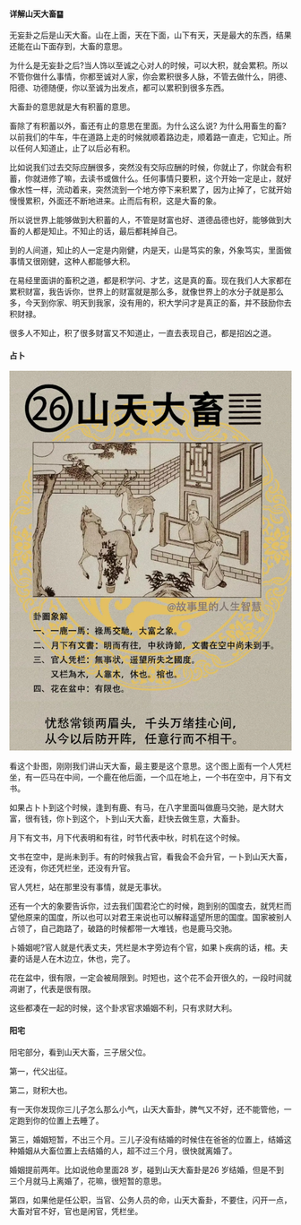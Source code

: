 #### 详解山天大畜䷙

无妄卦之后是山天大畜。山在上面，天在下面，山下有天，天是最大的东西，结果还能在山下面存到，大畜的意思。

为什么是无妄卦之后?当人饰以至诚之心对人的时候，可以大积，就会累积。所以不管你做什么事情，你都至诚对人家，你会累积很多人脉，不管去做什么，阴德、阳德、功德随便，你以至诚为出发点，都可以累积到很多东西。

大畜卦的意思就是大有积蓄的意思。

畜除了有积蓄以外，畜还有止的意思在里面。为什么这么说? 为什么用畜生的畜?以前我们的牛车，牛在道路上走的时候就顺着路边走，顺着路一直走，它知止。所以任何人知道止，止了以后必有积。

比如说我们过去交际应酬很多，突然没有交际应酬的时候，你就止了，你就会有积蓄，你就进修了嘛，去读书或做什么。任何事情只要积，这个开始一定是止，就好像水性一样，流动着来，突然流到一个地方停下来积累了，因为止掉了，它就开始慢慢累积，外面还不断地进来。止而后有积，这是大畜的象。

所以说世界上能够做到大积蓄的人，不管是财富也好、道德品德也好，能够做到大畜的人都是知止。不知止的话，最后都耗掉自己。

到的人间道，知止的人一定是内刚健，内是天，山是笃实的象，外象笃实，里面做事情又很刚健，这种人都能够大积。

在易经里面讲的畜积之道，都是积学问、才艺，这是真的畜。现在我们人大家都在累积财富，我告诉你，世界上的财富就是那么多，就像世界上的水分子就是那么多，今天到你家、明天到我家，没有用的，积大学问才是真正的畜，并不鼓励你去积财禄。

很多人不知止，积了很多财富又不知道止，一直去表现自己，都是招凶之道。

#### 占卜

![图片](../img/山天大畜.jpg)

看这个卦图，刚刚我们讲山天大畜，最主要是这个意思。这个图上面有一个人凭栏坐，有一匹马在中间，一个鹿在他后面，一个瓜在地上，一个书在空中，月下有文书。

如果占卜卜到这个时候，逢到有鹿、有马，在八字里面叫做鹿马交驰，是大财大富，很有钱，你卜到这个，卜到山天大畜，赶快去做生意，大畜卦。

月下有文书，月下代表明和有往，时节代表中秋，时机在这个时候。

文书在空中，是尚未到手。有的时候我占官，看我会不会升官，一卜到山天大畜，还没有，你还凭栏坐，还没有升官。

官人凭栏，站在那里没有事情，就是无事状。

还有一个大的象要告诉你，过去我们国君沦亡的时候，跑到别的国度去，就凭栏而望他原来的国度，所以也可以对君王来说也可以解释遥望所思的国度。国家被别人占领了，自己跑路了，破路的时候都带一大堆钱，也是鹿马交驰。

卜婚姻呢?官人就是代表丈夫，凭栏是木字旁边有个官，如果卜疾病的话，棺。夫妻的话是人在木边立，休也，完了。

花在盆中，很有限，一定会被局限到。时短也，这个花不会开很久的，一段时间就凋谢了，代表是很有限。

这些都凑在一起的时候，这个卦求官求婚姻不利，只有求财大利。

#### 阳宅

阳宅部分，看到山天大畜，三子居父位。

第一，代父出征。

第二，财积大也。

有一天你发现你三儿子怎么那么小气，山天大畜卦，脾气又不好，还不能管他，一定跑到你的位置上去睡了。

第三，婚姻短暂，不出三个月。三儿子没有结婚的时候住在爸爸的位置上，结婚这种婚姻从大畜位置上去结婚的人，超不过三个月，很快就离婚了。

婚姻提前两年。比如说他命里面28 岁，碰到山天大畜卦是26 岁结婚，但是不到三个月就马上离婚了，花嘛，很短暂的意思。

第四，如果他是任公职，当官、公务人员的命，山天大畜卦，不要住，闪开一点，大畜对官不好，官也是闲官，凭栏坐。